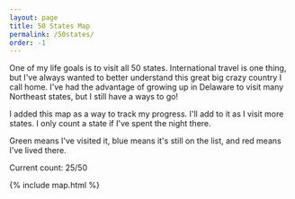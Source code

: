 ```yaml
---
layout: page
title: 50 States Map
permalink: /50states/
order: -1
---
```


One of my life goals is to visit all 50 states.
International travel is one thing, but I've always wanted to better understand
this great big crazy country I call home.
I've had the advantage of growing up in Delaware to visit many Northeast states,
but I still have a ways to go!

I added this map as a way to track my progress. I'll add to it as I visit
more states. I only count a state if I've spent the night there.

Green means I've visited it, blue means it's still on the list,
and red means I've lived there.

Current count: 25/50

{% include map.html %}
